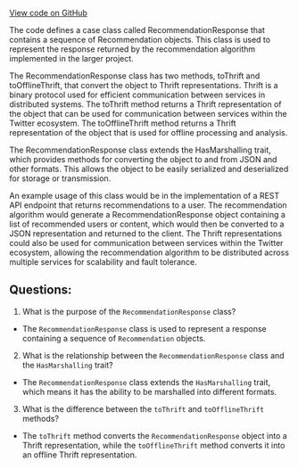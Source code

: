 [View code on GitHub](https://github.com/misbahsy/the-algorithm/follow-recommendations-service/server/src/main/scala/com/twitter/follow_recommendations/models/RecommendationResponse.scala)

The code defines a case class called RecommendationResponse that contains a sequence of Recommendation objects. This class is used to represent the response returned by the recommendation algorithm implemented in the larger project. 

The RecommendationResponse class has two methods, toThrift and toOfflineThrift, that convert the object to Thrift representations. Thrift is a binary protocol used for efficient communication between services in distributed systems. The toThrift method returns a Thrift representation of the object that can be used for communication between services within the Twitter ecosystem. The toOfflineThrift method returns a Thrift representation of the object that is used for offline processing and analysis.

The RecommendationResponse class extends the HasMarshalling trait, which provides methods for converting the object to and from JSON and other formats. This allows the object to be easily serialized and deserialized for storage or transmission.

An example usage of this class would be in the implementation of a REST API endpoint that returns recommendations to a user. The recommendation algorithm would generate a RecommendationResponse object containing a list of recommended users or content, which would then be converted to a JSON representation and returned to the client. The Thrift representations could also be used for communication between services within the Twitter ecosystem, allowing the recommendation algorithm to be distributed across multiple services for scalability and fault tolerance.
## Questions: 
 1. What is the purpose of the `RecommendationResponse` class?
- The `RecommendationResponse` class is used to represent a response containing a sequence of `Recommendation` objects.

2. What is the relationship between the `RecommendationResponse` class and the `HasMarshalling` trait?
- The `RecommendationResponse` class extends the `HasMarshalling` trait, which means it has the ability to be marshalled into different formats.

3. What is the difference between the `toThrift` and `toOfflineThrift` methods?
- The `toThrift` method converts the `RecommendationResponse` object into a Thrift representation, while the `toOfflineThrift` method converts it into an offline Thrift representation.